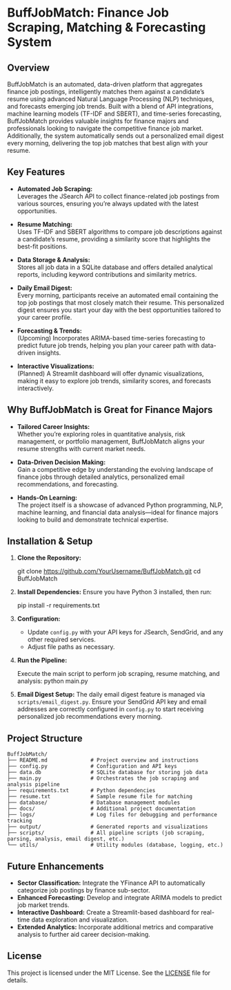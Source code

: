 # BuffJobMatch: Finance Job Scraping, Matching & Forecasting System

## Overview
BuffJobMatch is an automated, data-driven platform that aggregates finance job postings, intelligently matches them against a candidate’s resume using advanced Natural Language Processing (NLP) techniques, and forecasts emerging job trends. Built with a blend of API integrations, machine learning models (TF-IDF and SBERT), and time-series forecasting, BuffJobMatch provides valuable insights for finance majors and professionals looking to navigate the competitive finance job market. Additionally, the system automatically sends out a personalized email digest every morning, delivering the top job matches that best align with your resume.

## Key Features
- **Automated Job Scraping:**  
  Leverages the JSearch API to collect finance-related job postings from various sources, ensuring you’re always updated with the latest opportunities.
  
- **Resume Matching:**  
  Uses TF-IDF and SBERT algorithms to compare job descriptions against a candidate’s resume, providing a similarity score that highlights the best-fit positions.
  
- **Data Storage & Analysis:**  
  Stores all job data in a SQLite database and offers detailed analytical reports, including keyword contributions and similarity metrics.
  
- **Daily Email Digest:**  
  Every morning, participants receive an automated email containing the top job postings that most closely match their resume. This personalized digest ensures you start your day with the best opportunities tailored to your career profile.
  
- **Forecasting & Trends:**  
  (Upcoming) Incorporates ARIMA-based time-series forecasting to predict future job trends, helping you plan your career path with data-driven insights.
  
- **Interactive Visualizations:**  
  (Planned) A Streamlit dashboard will offer dynamic visualizations, making it easy to explore job trends, similarity scores, and forecasts interactively.

## Why BuffJobMatch is Great for Finance Majors
- **Tailored Career Insights:**  
  Whether you’re exploring roles in quantitative analysis, risk management, or portfolio management, BuffJobMatch aligns your resume strengths with current market needs.
  
- **Data-Driven Decision Making:**  
  Gain a competitive edge by understanding the evolving landscape of finance jobs through detailed analytics, personalized email recommendations, and forecasting.
  
- **Hands-On Learning:**  
  The project itself is a showcase of advanced Python programming, NLP, machine learning, and financial data analysis—ideal for finance majors looking to build and demonstrate technical expertise.

## Installation & Setup
1. **Clone the Repository:**
   
   git clone https://github.com/YourUsername/BuffJobMatch.git
   cd BuffJobMatch
   
2. **Install Dependencies:**
   Ensure you have Python 3 installed, then run:
   
   pip install -r requirements.txt
   
3. **Configuration:**

   - Update `config.py` with your API keys for JSearch, SendGrid, and any other required services.
   - Adjust file paths as necessary.

4. **Run the Pipeline:**

   Execute the main script to perform job scraping, resume matching, and analysis:
   python main.py
   
5. **Email Digest Setup:**
   The daily email digest feature is managed via `scripts/email_digest.py`. Ensure your SendGrid API key and email addresses are correctly configured in `config.py` to start receiving personalized job recommendations every morning.

## Project Structure
```
BuffJobMatch/
├── README.md              # Project overview and instructions
├── config.py              # Configuration and API keys
├── data.db                # SQLite database for storing job data
├── main.py                # Orchestrates the job scraping and analysis pipeline
├── requirements.txt       # Python dependencies
├── resume.txt             # Sample resume file for matching
├── database/              # Database management modules
├── docs/                  # Additional project documentation
├── logs/                  # Log files for debugging and performance tracking
├── output/                # Generated reports and visualizations
├── scripts/               # All pipeline scripts (job scraping, parsing, analysis, email digest, etc.)
└── utils/                 # Utility modules (database, logging, etc.)
```

## Future Enhancements
- **Sector Classification:** Integrate the YFinance API to automatically categorize job postings by finance sub-sector.
- **Enhanced Forecasting:** Develop and integrate ARIMA models to predict job market trends.
- **Interactive Dashboard:** Create a Streamlit-based dashboard for real-time data exploration and visualization.
- **Extended Analytics:** Incorporate additional metrics and comparative analysis to further aid career decision-making.

## License
This project is licensed under the MIT License. See the [LICENSE](LICENSE) file for details.